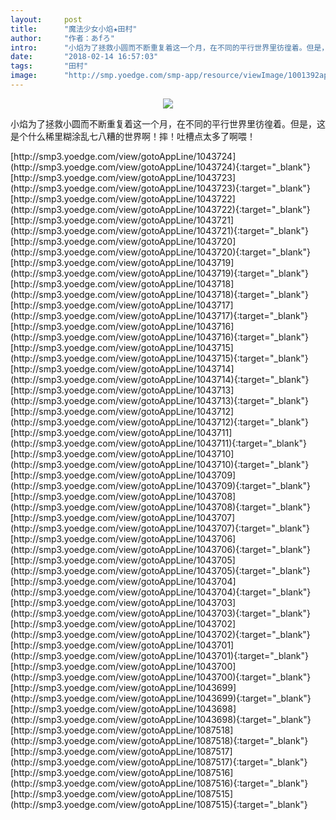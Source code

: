 ```yaml
---
layout:     post
title:      "魔法少女小焰★田村"
author:     "作者：あfろ"
intro:      "小焰为了拯救小圆而不断重复着这一个月，在不同的平行世界里彷徨着。但是，这是个什么稀里糊涂乱七八糟的世界啊！摔！吐槽点太多了啊喂！"
date:       "2018-02-14 16:57:03"
tags:       "田村"
image:      "http://smp.yoedge.com/smp-app/resource/viewImage/1001392appline.png"
---
```

<div style="text-align: center">
<p><img src="http://smp.yoedge.com/smp-app/resource/viewImage/1001392appline.png"/></p>
</div>
<p class="post-meta">
<span>小焰为了拯救小圆而不断重复着这一个月，在不同的平行世界里彷徨着。但是，这是个什么稀里糊涂乱七八糟的世界啊！摔！吐槽点太多了啊喂！</span>
</p>
[http://smp3.yoedge.com/view/gotoAppLine/1043724](http://smp3.yoedge.com/view/gotoAppLine/1043724){:target="_blank"}
[http://smp3.yoedge.com/view/gotoAppLine/1043723](http://smp3.yoedge.com/view/gotoAppLine/1043723){:target="_blank"}
[http://smp3.yoedge.com/view/gotoAppLine/1043722](http://smp3.yoedge.com/view/gotoAppLine/1043722){:target="_blank"}
[http://smp3.yoedge.com/view/gotoAppLine/1043721](http://smp3.yoedge.com/view/gotoAppLine/1043721){:target="_blank"}
[http://smp3.yoedge.com/view/gotoAppLine/1043720](http://smp3.yoedge.com/view/gotoAppLine/1043720){:target="_blank"}
[http://smp3.yoedge.com/view/gotoAppLine/1043719](http://smp3.yoedge.com/view/gotoAppLine/1043719){:target="_blank"}
[http://smp3.yoedge.com/view/gotoAppLine/1043718](http://smp3.yoedge.com/view/gotoAppLine/1043718){:target="_blank"}
[http://smp3.yoedge.com/view/gotoAppLine/1043717](http://smp3.yoedge.com/view/gotoAppLine/1043717){:target="_blank"}
[http://smp3.yoedge.com/view/gotoAppLine/1043716](http://smp3.yoedge.com/view/gotoAppLine/1043716){:target="_blank"}
[http://smp3.yoedge.com/view/gotoAppLine/1043715](http://smp3.yoedge.com/view/gotoAppLine/1043715){:target="_blank"}
[http://smp3.yoedge.com/view/gotoAppLine/1043714](http://smp3.yoedge.com/view/gotoAppLine/1043714){:target="_blank"}
[http://smp3.yoedge.com/view/gotoAppLine/1043713](http://smp3.yoedge.com/view/gotoAppLine/1043713){:target="_blank"}
[http://smp3.yoedge.com/view/gotoAppLine/1043712](http://smp3.yoedge.com/view/gotoAppLine/1043712){:target="_blank"}
[http://smp3.yoedge.com/view/gotoAppLine/1043711](http://smp3.yoedge.com/view/gotoAppLine/1043711){:target="_blank"}
[http://smp3.yoedge.com/view/gotoAppLine/1043710](http://smp3.yoedge.com/view/gotoAppLine/1043710){:target="_blank"}
[http://smp3.yoedge.com/view/gotoAppLine/1043709](http://smp3.yoedge.com/view/gotoAppLine/1043709){:target="_blank"}
[http://smp3.yoedge.com/view/gotoAppLine/1043708](http://smp3.yoedge.com/view/gotoAppLine/1043708){:target="_blank"}
[http://smp3.yoedge.com/view/gotoAppLine/1043707](http://smp3.yoedge.com/view/gotoAppLine/1043707){:target="_blank"}
[http://smp3.yoedge.com/view/gotoAppLine/1043706](http://smp3.yoedge.com/view/gotoAppLine/1043706){:target="_blank"}
[http://smp3.yoedge.com/view/gotoAppLine/1043705](http://smp3.yoedge.com/view/gotoAppLine/1043705){:target="_blank"}
[http://smp3.yoedge.com/view/gotoAppLine/1043704](http://smp3.yoedge.com/view/gotoAppLine/1043704){:target="_blank"}
[http://smp3.yoedge.com/view/gotoAppLine/1043703](http://smp3.yoedge.com/view/gotoAppLine/1043703){:target="_blank"}
[http://smp3.yoedge.com/view/gotoAppLine/1043702](http://smp3.yoedge.com/view/gotoAppLine/1043702){:target="_blank"}
[http://smp3.yoedge.com/view/gotoAppLine/1043701](http://smp3.yoedge.com/view/gotoAppLine/1043701){:target="_blank"}
[http://smp3.yoedge.com/view/gotoAppLine/1043700](http://smp3.yoedge.com/view/gotoAppLine/1043700){:target="_blank"}
[http://smp3.yoedge.com/view/gotoAppLine/1043699](http://smp3.yoedge.com/view/gotoAppLine/1043699){:target="_blank"}
[http://smp3.yoedge.com/view/gotoAppLine/1043698](http://smp3.yoedge.com/view/gotoAppLine/1043698){:target="_blank"}
[http://smp3.yoedge.com/view/gotoAppLine/1087518](http://smp3.yoedge.com/view/gotoAppLine/1087518){:target="_blank"}
[http://smp3.yoedge.com/view/gotoAppLine/1087517](http://smp3.yoedge.com/view/gotoAppLine/1087517){:target="_blank"}
[http://smp3.yoedge.com/view/gotoAppLine/1087516](http://smp3.yoedge.com/view/gotoAppLine/1087516){:target="_blank"}
[http://smp3.yoedge.com/view/gotoAppLine/1087515](http://smp3.yoedge.com/view/gotoAppLine/1087515){:target="_blank"}


